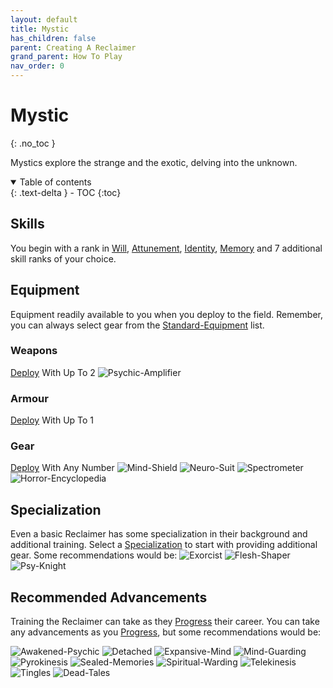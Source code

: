 ```yaml
---
layout: default
title: Mystic
has_children: false
parent: Creating A Reclaimer
grand_parent: How To Play
nav_order: 0
---
```

# Mystic
{: .no_toc }

Mystics explore the strange and the exotic, delving into the unknown.

<details open markdown="block">
  <summary>
    Table of contents
  </summary>
  {: .text-delta }
- TOC
{:toc}
</details>

## Skills

You begin with a rank in [Will](Game/Core/Spirit#Will), [Attunement](Game/Core/Spirit#Attunement), [Identity](Game/Core/Spirit#Identity), [Memory](Game/Core/Intelligence#Memory) and 7 additional skill ranks of your choice.

## Equipment
Equipment readily available to you when you deploy to the field. Remember, you can always select gear from the [Standard-Equipment](Game/Standard-Equipment) list.

### Weapons
[Deploy](Game/Deployment) With Up To 2
![Psychic-Amplifier](Game/Blocks/Psychic-Amplifier)


### Armour
[Deploy](Game/Deployment) With Up To 1

### Gear
[Deploy](Game/Deployment) With Any Number
![Mind-Shield](Game/Blocks/Mind-Shield)
![Neuro-Suit](Game/Blocks/Neuro-Suit)
![Spectrometer](Game/Blocks/Spectrometer)
![Horror-Encyclopedia](Game/Blocks/Horror-Encyclopedia)

## Specialization
Even a basic Reclaimer has some specialization in their background and additional training. Select a [Specialization](Game/Advancement-List?Specialization=true) to start with providing additional gear. Some recommendations would be:
![Exorcist](Game/Blocks/Exorcist)
![Flesh-Shaper](Game/Blocks/Flesh-Shaper)
![Psy-Knight](Game/Blocks/Psy-Knight)

## Recommended Advancements
Training the Reclaimer can take as they [Progress](Game/Progress) their career. You can take any advancements as you [Progress](Game/Progress), but some recommendations would be:

![Awakened-Psychic](Game/Blocks/Awakened-Psychic)
![Detached](Game/Blocks/Detached)
![Expansive-Mind](Game/Blocks/Expansive-Mind)
![Mind-Guarding](Game/Blocks/Mind-Guarding)
![Pyrokinesis](Game/Blocks/Pyrokinesis)
![Sealed-Memories](Game/Blocks/Sealed-Memories)
![Spiritual-Warding](Game/Blocks/Spiritual-Warding)
![Telekinesis](Game/Blocks/Telekinesis)
![Tingles](Game/Blocks/Tingles)
![Dead-Tales](Game/Blocks/Dead-Tales)